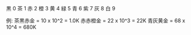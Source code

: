 黒 0 茶 1 赤 2 橙 3 黄 4 緑 5 青 6 紫 7 灰 8 白 9

例:
茶黒赤金 = 10 x 10^2 = 1.0K
赤赤橙金 = 22 x 10^3 = 22K
青灰黄金 = 68 x 10^4 = 680K
